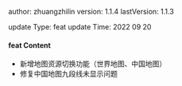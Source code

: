 author:       zhuangzhilin
version:      1.1.4
lastVersion:  1.1.3

update Type:  feat
update Time:  2022 09 20

#### feat Content
- 新增地图资源切换功能（世界地图、中国地图）
- 修复中国地图九段线未显示问题


